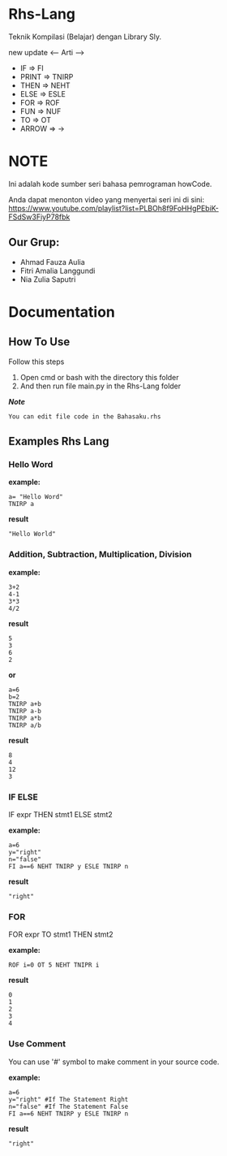 # Rhs-Lang
Teknik Kompilasi (Belajar) dengan Library Sly. 

new update <-- Arti -->
- IF => FI
- PRINT => TNIRP
- THEN => NEHT
- ELSE => ESLE
- FOR => ROF
- FUN => NUF
- TO => OT
- ARROW => ->

# NOTE
Ini adalah kode sumber seri bahasa pemrograman howCode.

Anda dapat menonton video yang menyertai seri ini di sini: https://www.youtube.com/playlist?list=PLBOh8f9FoHHgPEbiK-FSdSw3FiyP78fbk

## Our Grup:
- Ahmad Fauza Aulia
- Fitri Amalia Langgundi
- Nia Zulia Saputri

# Documentation

## How To Use 

Follow this steps
1. Open cmd or bash with the directory this folder
2. And then run file main.py in the Rhs-Lang folder

**_Note_**
```
You can edit file code in the Bahasaku.rhs
```
## Examples Rhs Lang

### Hello Word

**example:**
```
a= "Hello Word"
TNIRP a 
```

**result**
```
"Hello World"
```

### Addition, Subtraction, Multiplication, Division


**example:**
```
3+2
4-1
3*3
4/2
```

**result**
```
5
3
6
2
```

**or**
```
a=6
b=2
TNIRP a+b
TNIRP a-b
TNIRP a*b
TNIRP a/b
```

**result**
```
8
4
12
3
```

### IF ELSE 

IF expr THEN stmt1 ELSE stmt2

**example:**
```
a=6
y="right"
n="false"
FI a==6 NEHT TNIRP y ESLE TNIRP n
```

**result**
```
"right"
```

### FOR

FOR expr TO stmt1 THEN stmt2

**example:**
```
ROF i=0 OT 5 NEHT TNIPR i
```

**result**
```
0
1
2
3
4
```

### Use Comment

You can use '#' symbol to make comment in your source code.

**example:**
```
a=6
y="right" #If The Statement Right
n="false" #If The Statement False
FI a==6 NEHT TNIRP y ESLE TNIRP n
```

**result**
```
"right"
```
